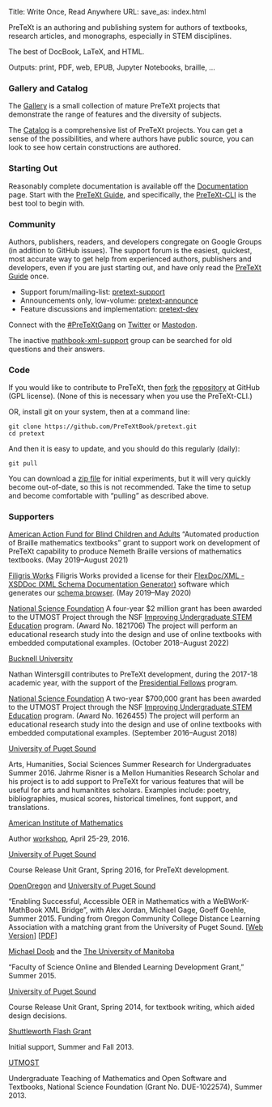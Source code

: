 Title: Write Once, Read Anywhere
URL:
save_as: index.html

PreTeXt is an authoring and publishing system for authors of textbooks, research articles, and monographs, especially in STEM disciplines.

The best of DocBook, LaTeX, and HTML.

Outputs: print, PDF, web, EPUB, Jupyter Notebooks, braille, …


### Gallery and Catalog

The [Gallery](https://pretextbook.org/gallery.html) is a small collection of mature PreTeXt projects that demonstrate the range of features and the diversity of subjects.

The [Catalog](https://pretextbook.org/catalog.html) is a comprehensive list of PreTeXt projects. You can get a sense of the possibilities, and where authors have public source, you can look to see how certain constructions are authored.

### Starting Out

Reasonably complete documentation is available off the [Documentation](https://pretextbook.org/documentation.html) page. Start with the [PreTeXt Guide](https://pretextbook.org/doc/guide/html/), and specifically, the [PreTeXt-CLI](https://pretextbook.org/doc/guide/html/quickstart-example.html) is the best tool to begin with.

### Community

Authors, publishers, readers, and developers congregate on Google Groups (in addition to GitHub issues). The support forum is the easiest, quickest, most accurate way to get help from experienced authors, publishers and developers, even if you are just starting out, and have only read the [PreTeXt Guide](https://pretextbook.org/documentation.html) once.

- Support forum/mailing-list: [pretext-support](https://groups.google.com/forum/#!forum/pretext-support)
- Announcements only, low-volume: [pretext-announce](https://groups.google.com/forum/#!forum/pretext-announce)
- Feature discussions and implementation: [pretext-dev](https://groups.google.com/forum/#!forum/pretext-dev)

Connect with the [#PreTeXtGang](https://twitter.com/hashtag/PreTeXtGang) on [Twitter](https://twitter.com/PreTeXtBook) or [Mastodon](https://fosstodon.org/@PreTeXt).

The inactive [mathbook-xml-support](https://groups.google.com/forum/?fromgroups#!forum/mathbook-xml-support) group can be searched for old questions and their answers.

### Code

If you would like to contribute to PreTeXt, then [fork](https://github.com/PreTeXtBook/pretext/fork) the [repository](https://github.com/PreTeXtBook/pretext) at GitHub (GPL license). (None of this is necessary when you use the PreTeXt-CLI.)

OR, install git on your system, then at a command line:
```
git clone https://github.com/PreTeXtBook/pretext.git
cd pretext
```

And then it is easy to update, and you should do this regularly (daily):
```
git pull
```

You can download a [zip file](https://github.com/PreTeXtBook/pretext/archive/refs/heads/master.zip) for initial experiments, but it will very quickly become out-of-date, so this is not recommended. Take the time to setup and become comfortable with “pulling” as described above.

### Supporters
[American Action Fund for Blind Children and Adults](https://www.actionfund.org/)
“Automated production of Braille mathematics textbooks” grant to support work on development of PreTeXt capability to produce Nemeth Braille versions of mathematics textbooks. (May 2019–August 2021)

[Filigris Works](http://www.flexdoc.xyz/)
Filigris Works provided a license for their [FlexDoc/XML - XSDDoc (XML Schema Documentation Generator)](http://www.flexdoc.xyz/flexdoc-xml/xsddoc/) software which generates our [schema browser](https://pretextbook.org/doc/schema/). (May 2019–May 2020)

[National Science Foundation](http://www.nsf.gov/)
A four-year $2 million grant has been awarded to the UTMOST Project through the NSF [Improving Undergraduate STEM Education](https://www.nsf.gov/pubs/2017/nsf17590/nsf17590.htm) program. (Award No. 1821706) The project will perform an educational research study into the design and use of online textbooks with embedded computational examples. (October 2018–August 2022)

[Bucknell University](https://www.bucknell.edu/)

Nathan Wintersgill contributes to PreTeXt development, during the 2017-18 academic year, with the support of the [Presidential Fellows](https://www.bucknell.edu/PresidentialFellows) program.

[National Science Foundation](http://www.nsf.gov/)
A two-year $700,000 grant has been awarded to the UTMOST Project through the NSF [Improving Undergraduate STEM Education](https://www.nsf.gov/pubs/2015/nsf15585/nsf15585.htm) program. (Award No. 1626455) The project will perform an educational research study into the design and use of online textbooks with embedded computational examples. (September 2016–August 2018)

[University of Puget Sound](http://www.pugetsound.edu/)

Arts, Humanities, Social Sciences Summer Research for Undergraduates Summer 2016. Jahrme Risner is a Mellon Humanities Research Scholar and his project is to add support to PreTeXt for various features that will be useful for arts and humanitites scholars. Examples include: poetry, bibliographies, musical scores, historical timelines, font support, and translations.

[American Institute of Mathematics](http://aimath.org/)

Author [workshop](http://aimath.org/workshops/upcoming/mathbookxml/), April 25-29, 2016.

[University of Puget Sound](http://www.pugetsound.edu/)

Course Release Unit Grant, Spring 2016, for PreTeXt development.

[OpenOregon](http://openoregon.org/) and [University of Puget Sound](http://www.pugetsound.edu/)

“Enabling Successful, Accessible OER in Mathematics with a WeBWorK-MathBook XML Bridge”, with Alex Jordan, Michael Gage, Goeff Goehle, Summer 2015. Funding from Oregon Community College Distance Learning Association with a matching grant from the University of Puget Sound. \[[Web Version](http://openoregon.org/2015-oer-special-project-grants-awarded/)\] \[[PDF](https://pretextbook.org/assets/2015OERSpecialProjectGrantsAwarded.pdf)\]

[Michael Doob](http://www.math.umanitoba.ca/people/faculty.php?id=Michael_Doob) and the [The University of Manitoba](http://umanitoba.ca/science/)

“Faculty of Science Online and Blended Learning Development Grant,” Summer 2015.

[University of Puget Sound](http://www.pugetsound.edu/)

Course Release Unit Grant, Spring 2014, for textbook writing, which aided design decisions.

[Shuttleworth Flash Grant](http://www.shuttleworthfoundation.org/grantees/2013/rob-beezer/)

Initial support, Summer and Fall 2013.

[UTMOST](http://utmost.aimath.org/)

Undergraduate Teaching of Mathematics and Open Software and Textbooks, National Science Foundation (Grant No. DUE-1022574), Summer 2013.